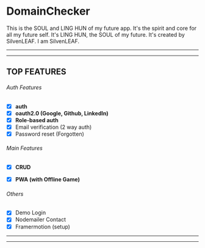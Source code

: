 
# DomainChecker
This is the SOUL and LING HUN of my future app. It's the spirit and core for all my future self. It's LING HUN, the SOUL of my future. It's created by SilvenLEAF. I am SilvenLEAF.
   
***
***

## TOP FEATURES
###### Auth Features
- [x] **auth**
- [x] **oauth2.0 (Google, Github, LinkedIn)**
- [x] **Role-based auth**
- [x] Email verification (2 way auth)
- [x] Password reset (Forgotten)

###### Main Features
- [x] **CRUD**
- [x] **PWA (with Offline Game)**


###### Others
- [x] Demo Login
- [x] Nodemailer Contact
- [x] Framermotion (setup)
***
***
